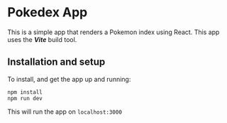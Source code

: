 # Pokedex App

This is a simple app that renders a Pokemon index using React.
This app uses the ***Vite*** build tool.

## Installation and setup
To install, and get the app up and running:
```shell
npm install
npm run dev
```

This will run the app on `localhost:3000`